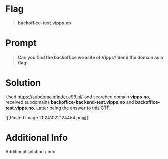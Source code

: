 # Flag

> **backoffice-test.vipps.no**

# Prompt

> **Can you find the backoffice website of Vipps? Send the domain as a flag!**

# Solution

Used https://subdomainfinder.c99.nl/ and searched domain **vipps.no**, received subdomains **backoffice-backend-test.vipps.no** and **backoffice-test.vipps.no**. Latter being the answer to this CTF.

![[Pasted image 20241022124454.png]]
# Additional Info

Additional solution / info